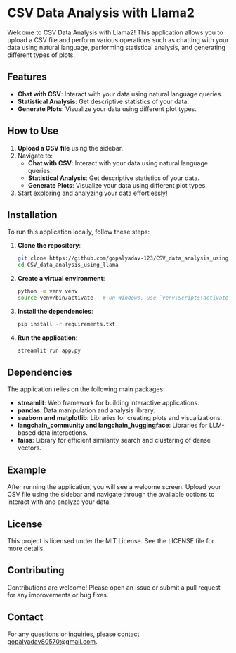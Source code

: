 # CSV Data Analysis with Llama2

Welcome to CSV Data Analysis with Llama2! This application allows you to upload a CSV file and perform various operations such as chatting with your data using natural language, performing statistical analysis, and generating different types of plots.

## Features

- **Chat with CSV**: Interact with your data using natural language queries.
- **Statistical Analysis**: Get descriptive statistics of your data.
- **Generate Plots**: Visualize your data using different plot types.

## How to Use

1. **Upload a CSV file** using the sidebar.
2. Navigate to:
   - **Chat with CSV**: Interact with your data using natural language queries.
   - **Statistical Analysis**: Get descriptive statistics of your data.
   - **Generate Plots**: Visualize your data using different plot types.
3. Start exploring and analyzing your data effortlessly!

## Installation

To run this application locally, follow these steps:

1. **Clone the repository**:
   ```bash
   git clone https://github.com/gopalyadav-123/CSV_data_analysis_using_llama.git
   cd CSV_data_analysis_using_llama
2. **Create a virtual environment**:
   ```bash
   python -m venv venv
   source venv/bin/activate   # On Windows, use `venv\Scripts\activate`
3. **Install the dependencies**:
   ```bash
   pip install -r requirements.txt
4. **Run the application**: 
   ```bash
   streamlit run app.py
   
## Dependencies
The application relies on the following main packages:

- **streamlit**: Web framework for building interactive applications.
- **pandas**: Data manipulation and analysis library.
- **seaborn and matplotlib**: Libraries for creating plots and visualizations.
- **langchain_community and langchain_huggingface**: Libraries for LLM-based data interactions.
- **faiss**: Library for efficient similarity search and clustering of dense vectors.
## Example
After running the application, you will see a welcome screen. Upload your CSV file using the sidebar and navigate through the available options to interact with and analyze your data.

## License
This project is licensed under the MIT License. See the LICENSE file for more details.

## Contributing
Contributions are welcome! Please open an issue or submit a pull request for any improvements or bug fixes.

## Contact
For any questions or inquiries, please contact gopalyadav80570@gmail.com.
